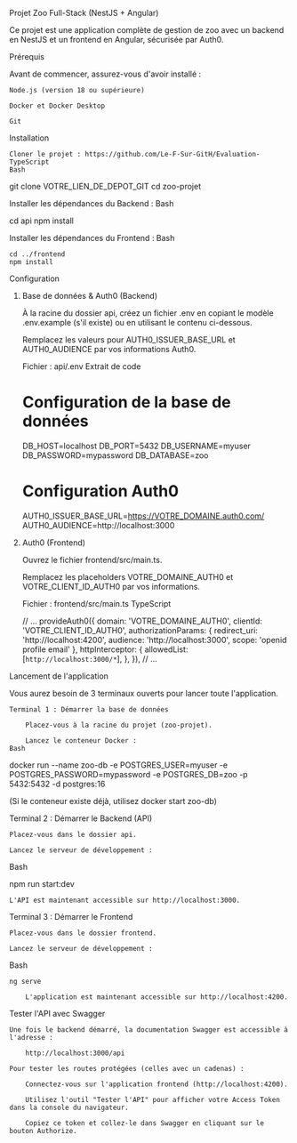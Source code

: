 Projet Zoo Full-Stack (NestJS + Angular)

Ce projet est une application complète de gestion de zoo avec un backend en NestJS et un frontend en Angular, sécurisée par Auth0.

Prérequis

Avant de commencer, assurez-vous d'avoir installé :

    Node.js (version 18 ou supérieure)

    Docker et Docker Desktop

    Git

Installation

    Cloner le projet : https://github.com/Le-F-Sur-GitH/Evaluation-TypeScript
    Bash

git clone VOTRE_LIEN_DE_DEPOT_GIT
cd zoo-projet

Installer les dépendances du Backend :
Bash

cd api
npm install

Installer les dépendances du Frontend :
Bash

    cd ../frontend
    npm install

Configuration

1. Base de données & Auth0 (Backend)

    À la racine du dossier api, créez un fichier .env en copiant le modèle .env.example (s'il existe) ou en utilisant le contenu ci-dessous.

    Remplacez les valeurs pour AUTH0_ISSUER_BASE_URL et AUTH0_AUDIENCE par vos informations Auth0.

    Fichier : api/.env
    Extrait de code

    # Configuration de la base de données
    DB_HOST=localhost
    DB_PORT=5432
    DB_USERNAME=myuser
    DB_PASSWORD=mypassword
    DB_DATABASE=zoo

    # Configuration Auth0
    AUTH0_ISSUER_BASE_URL=https://VOTRE_DOMAINE.auth0.com/
    AUTH0_AUDIENCE=http://localhost:3000

2. Auth0 (Frontend)

    Ouvrez le fichier frontend/src/main.ts.

    Remplacez les placeholders VOTRE_DOMAINE_AUTH0 et VOTRE_CLIENT_ID_AUTH0 par vos informations.

    Fichier : frontend/src/main.ts
    TypeScript

    // ...
    provideAuth0({
      domain: 'VOTRE_DOMAINE_AUTH0',
      clientId: 'VOTRE_CLIENT_ID_AUTH0',
      authorizationParams: {
        redirect_uri: 'http://localhost:4200',
        audience: 'http://localhost:3000',
        scope: 'openid profile email'
      },
      httpInterceptor: {
        allowedList: [`http://localhost:3000/*`],
      },
    }),
    // ...

Lancement de l'application

Vous aurez besoin de 3 terminaux ouverts pour lancer toute l'application.

    Terminal 1 : Démarrer la base de données

        Placez-vous à la racine du projet (zoo-projet).

        Lancez le conteneur Docker :
    Bash

docker run --name zoo-db -e POSTGRES_USER=myuser -e POSTGRES_PASSWORD=mypassword -e POSTGRES_DB=zoo -p 5432:5432 -d postgres:16

(Si le conteneur existe déjà, utilisez docker start zoo-db)

Terminal 2 : Démarrer le Backend (API)

    Placez-vous dans le dossier api.

    Lancez le serveur de développement :

Bash

npm run start:dev

    L'API est maintenant accessible sur http://localhost:3000.

Terminal 3 : Démarrer le Frontend

    Placez-vous dans le dossier frontend.

    Lancez le serveur de développement :

Bash

    ng serve

        L'application est maintenant accessible sur http://localhost:4200.

Tester l'API avec Swagger

    Une fois le backend démarré, la documentation Swagger est accessible à l'adresse :

        http://localhost:3000/api

    Pour tester les routes protégées (celles avec un cadenas) :

        Connectez-vous sur l'application frontend (http://localhost:4200).

        Utilisez l'outil "Tester l'API" pour afficher votre Access Token dans la console du navigateur.

        Copiez ce token et collez-le dans Swagger en cliquant sur le bouton Authorize.